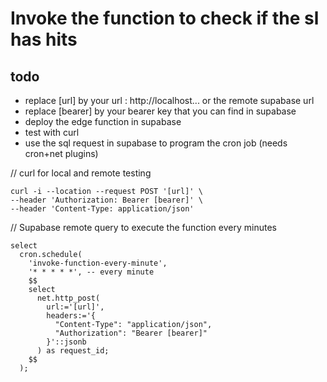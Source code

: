 # Invoke the function to check if the sl has hits

## todo

- replace [url] by your url : http://localhost... or the remote supabase url
- replace [bearer] by your bearer key that you can find in supabase
- deploy the edge function in supabase
- test with curl
- use the sql request in supabase to program the cron job (needs cron+net plugins)

// curl for local and remote testing

```
curl -i --location --request POST '[url]' \
--header 'Authorization: Bearer [bearer]' \
--header 'Content-Type: application/json'
```

// Supabase remote query to execute the function every minutes

```
select
  cron.schedule(
    'invoke-function-every-minute',
    '* * * * *', -- every minute
    $$
    select
      net.http_post(
        url:='[url]',
        headers:='{
          "Content-Type": "application/json",
          "Authorization": "Bearer [bearer]"
        }'::jsonb
      ) as request_id;
    $$
  );
```
